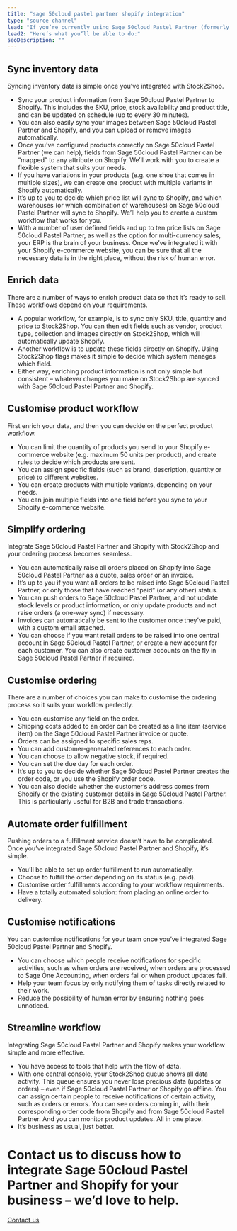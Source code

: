 ```yaml
---
title: "sage 50cloud pastel partner shopify integration"
type: "source-channel"
lead: "If you’re currently using Sage 50cloud Pastel Partner (formerly Sage Pastel Partner) as your ERP and Shopify as your e-commerce website, you need them to communicate with each other efficiently. That’s where Stock2Shop comes in: let us integrate Sage 50cloud Pastel Partner and Shopify to make your business work better. Here’s what you’ll be able to do:"
lead2: "Here’s what you’ll be able to do:"
seoDescription: ""
---
```

Sync inventory data
-------------------

Syncing inventory data is simple once you’ve integrated with Stock2Shop.

*   Sync your product information from Sage 50cloud Pastel Partner to Shopify. This includes the SKU, price, stock availability and product title, and can be updated on schedule (up to every 30 minutes).
*   You can also easily sync your images between Sage 50cloud Pastel Partner and Shopify, and you can upload or remove images automatically.
*   Once you’ve configured products correctly on Sage 50cloud Pastel Partner (we can help), fields from Sage 50cloud Pastel Partner can be “mapped” to any attribute on Shopify. We’ll work with you to create a flexible system that suits your needs.
*   If you have variations in your products (e.g. one shoe that comes in multiple sizes), we can create one product with multiple variants in Shopify automatically.
*   It’s up to you to decide which price list will sync to Shopify, and which warehouses (or which combination of warehouses) on Sage 50cloud Pastel Partner will sync to Shopify. We’ll help you to create a custom workflow that works for you.
*   With a number of user defined fields and up to ten price lists on Sage 50cloud Pastel Partner, as well as the option for multi-currency sales, your ERP is the brain of your business. Once we’ve integrated it with your Shopify e-commerce website, you can be sure that all the necessary data is in the right place, without the risk of human error.

Enrich data
-----------

There are a number of ways to enrich product data so that it’s ready to sell. These workflows depend on your requirements.

*   A popular workflow, for example, is to sync only SKU, title, quantity and price to Stock2Shop. You can then edit fields such as vendor, product type, collection and images directly on Stock2Shop, which will automatically update Shopify.
*   Another workflow is to update these fields directly on Shopify. Using Stock2Shop flags makes it simple to decide which system manages which field.
*   Either way, enriching product information is not only simple but consistent – whatever changes you make on Stock2Shop are synced with Sage 50cloud Pastel Partner and Shopify.

Customise product workflow
--------------------------

First enrich your data, and then you can decide on the perfect product workflow.

*   You can limit the quantity of products you send to your Shopify e-commerce website (e.g. maximum 50 units per product), and create rules to decide which products are sent.
*   You can assign specific fields (such as brand, description, quantity or price) to different websites.
*   You can create products with multiple variants, depending on your needs.
*   You can join multiple fields into one field before you sync to your Shopify e-commerce website.

Simplify ordering
-----------------

Integrate Sage 50cloud Pastel Partner and Shopify with Stock2Shop and your ordering process becomes seamless.

*   You can automatically raise all orders placed on Shopify into Sage 50cloud Pastel Partner as a quote, sales order or an invoice.
*   It’s up to you if you want all orders to be raised into Sage 50cloud Pastel Partner, or only those that have reached “paid” (or any other) status.
*   You can push orders to Sage 50cloud Pastel Partner, and not update stock levels or product information, or only update products and not raise orders (a one-way sync) if necessary.
*   Invoices can automatically be sent to the customer once they’ve paid, with a custom email attached.
*   You can choose if you want retail orders to be raised into one central account in Sage 50cloud Pastel Partner, or create a new account for each customer. You can also create customer accounts on the fly in Sage 50cloud Pastel Partner if required.

Customise ordering
------------------

There are a number of choices you can make to customise the ordering process so it suits your workflow perfectly.

*   You can customise any field on the order.
*   Shipping costs added to an order can be created as a line item (service item) on the Sage 50cloud Pastel Partner invoice or quote.
*   Orders can be assigned to specific sales reps.
*   You can add customer-generated references to each order.
*   You can choose to allow negative stock, if required.
*   You can set the due day for each order.
*   It’s up to you to decide whether Sage 50cloud Pastel Partner creates the order code, or you use the Shopify order code.
*   You can also decide whether the customer’s address comes from Shopify or the existing customer details in Sage 50cloud Pastel Partner. This is particularly useful for B2B and trade transactions.

Automate order fulfillment
--------------------------

Pushing orders to a fulfillment service doesn’t have to be complicated. Once you’ve integrated Sage 50cloud Pastel Partner and Shopify, it’s simple.

*   You’ll be able to set up order fulfillment to run automatically.
*   Choose to fulfill the order depending on its status (e.g. paid).
*   Customise order fulfillments according to your workflow requirements.
*   Have a totally automated solution: from placing an online order to delivery.

Customise notifications
-----------------------

You can customise notifications for your team once you’ve integrated Sage 50cloud Pastel Partner and Shopify.

*   You can choose which people receive notifications for specific activities, such as when orders are received, when orders are processed to Sage One Accounting, when orders fail or when product updates fail.
*   Help your team focus by only notifying them of tasks directly related to their work.
*   Reduce the possibility of human error by ensuring nothing goes unnoticed.

Streamline workflow
-------------------

Integrating Sage 50cloud Pastel Partner and Shopify makes your workflow simple and more effective.

*   You have access to tools that help with the flow of data.
*   With one central console, your Stock2Shop queue shows all data activity. This queue ensures you never lose precious data (updates or orders) – even if Sage 50cloud Pastel Partner or Shopify go offline. You can assign certain people to receive notifications of certain activity, such as orders or errors. You can see orders coming in, with their corresponding order code from Shopify and from Sage 50cloud Pastel Partner. And you can monitor product updates. All in one place.
*   It’s business as usual, just better.

Contact us to discuss how to integrate Sage 50cloud Pastel Partner and Shopify for your business – we’d love to help.
=====================================================================================================================

[Contact us](/contact-us "Contact Stock2Shop")
